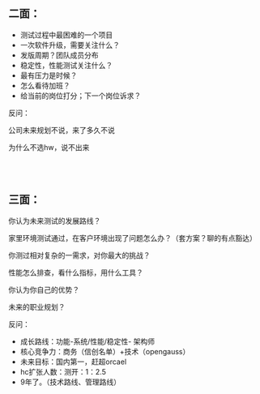 ## 二面：

- 测试过程中最困难的一个项目
- 一次软件升级，需要关注什么？
- 发版周期？团队成员分布
- 稳定性，性能测试关注什么？
- 最有压力是时候？
- 怎么看待加班？
- 给当前的岗位打分；下一个岗位诉求？

反问：

公司未来规划不说，来了多久不说

为什么不选hw，说不出来

<br/>

<br/>

## 三面：

 你认为未来测试的发展路线？

家里环境测试通过，在客户环境出现了问题怎么办？（套方案？聊的有点豁达）

你测过相对复杂的一需求，对你最大的挑战？

性能怎么排查，看什么指标，用什么工具？

你认为你自己的优势？

未来的职业规划？

反问：

- 成长路线：功能-系统/性能/稳定性- 架构师
- 核心竞争力：商务（信创名单）+技术（opengauss）
- 未来目标：国内第一，赶超orcael
- hc扩张人数：测开：1：2.5
- 9年了。（技术路线、管理路线）
